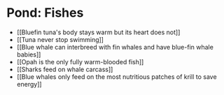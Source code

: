 # Pond: Fishes

- [[Bluefin tuna's body stays warm but its heart does not]]
- [[Tuna never stop swimming]]
- [[Blue whale can interbreed with fin whales and have blue-fin whale babies]]
- [[Opah is the only fully warm-blooded fish]]
- [[Sharks feed on whale carcass]]
- [[Blue whales only feed on the most nutritious patches of krill to save energy]]